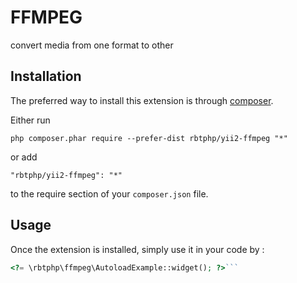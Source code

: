 FFMPEG
======
convert media from one format to other

Installation
------------

The preferred way to install this extension is through [composer](http://getcomposer.org/download/).

Either run

```
php composer.phar require --prefer-dist rbtphp/yii2-ffmpeg "*"
```

or add

```
"rbtphp/yii2-ffmpeg": "*"
```

to the require section of your `composer.json` file.


Usage
-----

Once the extension is installed, simply use it in your code by  :

```php
<?= \rbtphp\ffmpeg\AutoloadExample::widget(); ?>```